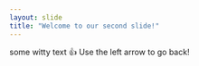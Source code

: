 ```yaml
---
layout: slide
title: "Welcome to our second slide!"
---
```

some witty text :+1:
Use the left arrow to go back!
